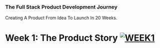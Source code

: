 ### The Full Stack Product Development Journey
Creating A Product From Idea To Launch In 20 Weeks.

# Week 1: The Product Story [![WEEK1](https://img.shields.io/badge/Week_1-DONE-green.svg)]()
